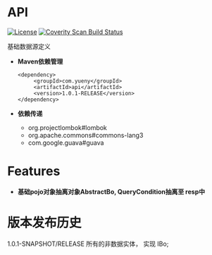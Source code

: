 API
================
[![License](https://img.shields.io/badge/License-Apache%202.0-blue.svg)](https://opensource.org/licenses/Apache-2.0)
<a href="">
  <img alt="Coverity Scan Build Status" src="https://img.shields.io/coverity/scan/8244.svg"/>
</a>


基础数据源定义
* **Maven依赖管理**
   ```
   <dependency>
        <groupId>com.yueny</groupId>
        <artifactId>api</artifactId>
        <version>1.0.1-RELEASE</version>
   </dependency>
   ```
   
* **依赖传递**
   * org.projectlombok#lombok
   * org.apache.commons#commons-lang3
   * com.google.guava#guava

# Features
* **基础pojo对象抽离对象AbstractBo, QueryCondition抽离至 resp中**


版本发布历史
================
1.0.1-SNAPSHOT/RELEASE
所有的非数据实体， 实现 IBo;

